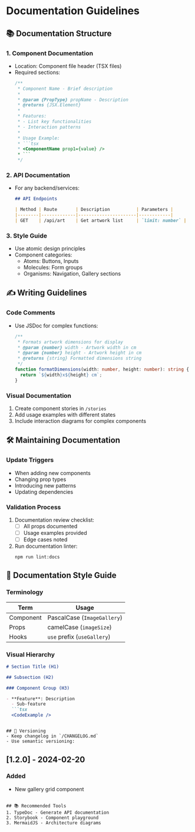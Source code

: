 # Documentation Guidelines

## 📚 Documentation Structure

### 1. Component Documentation
- Location: Component file header (TSX files)
- Required sections:
  ```typescript
  /**
   * Component Name - Brief description
   * 
   * @param {PropType} propName - Description
   * @returns {JSX.Element} 
   * 
   * Features:
   * - List key functionalities
   * - Interaction patterns
   * 
   * Usage Example:
   * ```tsx
   * <ComponentName prop1={value} />
   * ```
   */
  ```

### 2. API Documentation
- For any backend/services:
  ```markdown
  ## API Endpoints
  
  | Method | Route       | Description          | Parameters |
  |--------|-------------|----------------------|------------|
  | GET    | /api/art    | Get artwork list     | `limit: number` |
  ```

### 3. Style Guide
- Use atomic design principles
- Component categories:
  - Atoms: Buttons, Inputs
  - Molecules: Form groups
  - Organisms: Navigation, Gallery sections

## ✍️ Writing Guidelines

### Code Comments
- Use JSDoc for complex functions:
  ```typescript
  /**
   * Formats artwork dimensions for display
   * @param {number} width - Artwork width in cm
   * @param {number} height - Artwork height in cm 
   * @returns {string} Formatted dimensions string
   */
  function formatDimensions(width: number, height: number): string {
    return `${width}x${height} cm`;
  }
  ```

### Visual Documentation
1. Create component stories in `/stories`
2. Add usage examples with different states
3. Include interaction diagrams for complex components

## 🛠 Maintaining Documentation

### Update Triggers
- When adding new components
- Changing prop types
- Introducing new patterns
- Updating dependencies

### Validation Process
1. Documentation review checklist:
   - [ ] All props documented
   - [ ] Usage examples provided
   - [ ] Edge cases noted
2. Run documentation linter:
   ```bash
   npm run lint:docs
   ```

## 🎨 Documentation Style Guide

### Terminology
| Term          | Usage                      |
|---------------|----------------------------|
| Component      | PascalCase (`ImageGallery`)|
| Props         | camelCase (`imageSize`)    |
| Hooks         | `use` prefix (`useGallery`)|

### Visual Hierarchy
```markdown
# Section Title (H1)

## Subsection (H2)

### Component Group (H3)

- **Feature**: Description
  - Sub-feature
  ```tsx
  <CodeExample />
  ```
```

## 🔄 Versioning
- Keep changelog in `/CHANGELOG.md`
- Use semantic versioning:
  ```
  ## [1.2.0] - 2024-02-20
  ### Added
  - New gallery grid component
  ```

## 📚 Recommended Tools
1. TypeDoc - Generate API documentation
2. Storybook - Component playground
3. MermaidJS - Architecture diagrams 